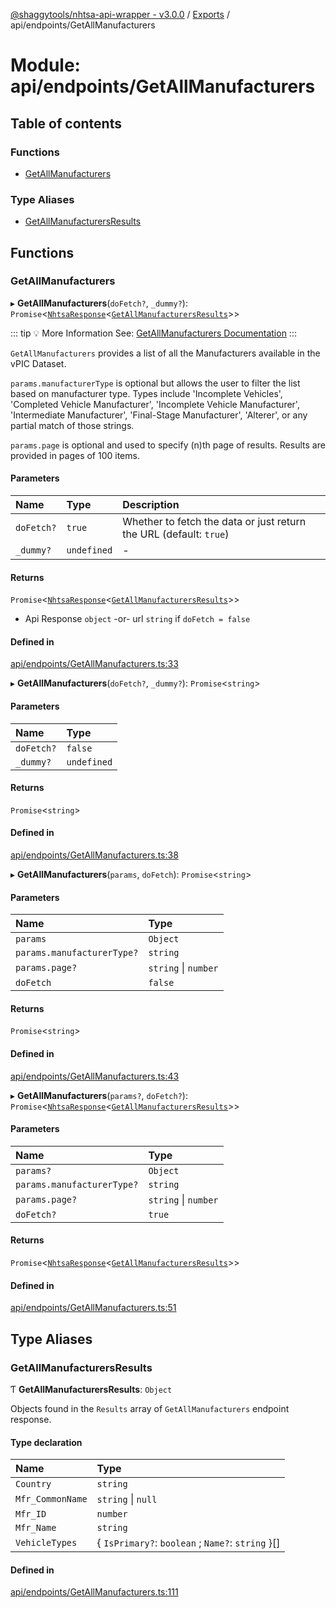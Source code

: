 [@shaggytools/nhtsa-api-wrapper - v3.0.0](../index.md) / [Exports](../modules.md) / api/endpoints/GetAllManufacturers

# Module: api/endpoints/GetAllManufacturers

## Table of contents

### Functions

- [GetAllManufacturers](api_endpoints_GetAllManufacturers.md#getallmanufacturers)

### Type Aliases

- [GetAllManufacturersResults](api_endpoints_GetAllManufacturers.md#getallmanufacturersresults)

## Functions

### GetAllManufacturers

▸ **GetAllManufacturers**(`doFetch?`, `_dummy?`): `Promise`<[`NhtsaResponse`](api_types.md#nhtsaresponse)<[`GetAllManufacturersResults`](api_endpoints_GetAllManufacturers.md#getallmanufacturersresults)\>\>

::: tip :bulb: More Information
See: [GetAllManufacturers Documentation](/api/get-all-manufacturers)
:::

`GetAllManufacturers` provides a list of all the Manufacturers available in the vPIC Dataset.

`params.manufacturerType` is optional but allows the user to filter the list based on
manufacturer type. Types include 'Incomplete Vehicles', 'Completed Vehicle Manufacturer',
'Incomplete Vehicle Manufacturer', 'Intermediate Manufacturer', 'Final-Stage Manufacturer',
'Alterer', or any partial match of those strings.

`params.page` is optional and used to specify (n)th page of results. Results are provided in
pages of 100 items.

#### Parameters

| Name | Type | Description |
| :------ | :------ | :------ |
| `doFetch?` | ``true`` | Whether to fetch the data or just return the URL (default: `true`) |
| `_dummy?` | `undefined` | - |

#### Returns

`Promise`<[`NhtsaResponse`](api_types.md#nhtsaresponse)<[`GetAllManufacturersResults`](api_endpoints_GetAllManufacturers.md#getallmanufacturersresults)\>\>

- Api Response `object`
-or- url `string` if `doFetch = false`

#### Defined in

[api/endpoints/GetAllManufacturers.ts:33](https://github.com/ShaggyTech/nhtsa-api-wrapper/blob/a4e673e/packages/lib/src/api/endpoints/GetAllManufacturers.ts#L33)

▸ **GetAllManufacturers**(`doFetch?`, `_dummy?`): `Promise`<`string`\>

#### Parameters

| Name | Type |
| :------ | :------ |
| `doFetch?` | ``false`` |
| `_dummy?` | `undefined` |

#### Returns

`Promise`<`string`\>

#### Defined in

[api/endpoints/GetAllManufacturers.ts:38](https://github.com/ShaggyTech/nhtsa-api-wrapper/blob/a4e673e/packages/lib/src/api/endpoints/GetAllManufacturers.ts#L38)

▸ **GetAllManufacturers**(`params`, `doFetch`): `Promise`<`string`\>

#### Parameters

| Name | Type |
| :------ | :------ |
| `params` | `Object` |
| `params.manufacturerType?` | `string` |
| `params.page?` | `string` \| `number` |
| `doFetch` | ``false`` |

#### Returns

`Promise`<`string`\>

#### Defined in

[api/endpoints/GetAllManufacturers.ts:43](https://github.com/ShaggyTech/nhtsa-api-wrapper/blob/a4e673e/packages/lib/src/api/endpoints/GetAllManufacturers.ts#L43)

▸ **GetAllManufacturers**(`params?`, `doFetch?`): `Promise`<[`NhtsaResponse`](api_types.md#nhtsaresponse)<[`GetAllManufacturersResults`](api_endpoints_GetAllManufacturers.md#getallmanufacturersresults)\>\>

#### Parameters

| Name | Type |
| :------ | :------ |
| `params?` | `Object` |
| `params.manufacturerType?` | `string` |
| `params.page?` | `string` \| `number` |
| `doFetch?` | ``true`` |

#### Returns

`Promise`<[`NhtsaResponse`](api_types.md#nhtsaresponse)<[`GetAllManufacturersResults`](api_endpoints_GetAllManufacturers.md#getallmanufacturersresults)\>\>

#### Defined in

[api/endpoints/GetAllManufacturers.ts:51](https://github.com/ShaggyTech/nhtsa-api-wrapper/blob/a4e673e/packages/lib/src/api/endpoints/GetAllManufacturers.ts#L51)

## Type Aliases

### GetAllManufacturersResults

Ƭ **GetAllManufacturersResults**: `Object`

Objects found in the `Results` array of `GetAllManufacturers` endpoint response.

#### Type declaration

| Name | Type |
| :------ | :------ |
| `Country` | `string` |
| `Mfr_CommonName` | `string` \| ``null`` |
| `Mfr_ID` | `number` |
| `Mfr_Name` | `string` |
| `VehicleTypes` | { `IsPrimary?`: `boolean` ; `Name?`: `string`  }[] |

#### Defined in

[api/endpoints/GetAllManufacturers.ts:111](https://github.com/ShaggyTech/nhtsa-api-wrapper/blob/a4e673e/packages/lib/src/api/endpoints/GetAllManufacturers.ts#L111)
